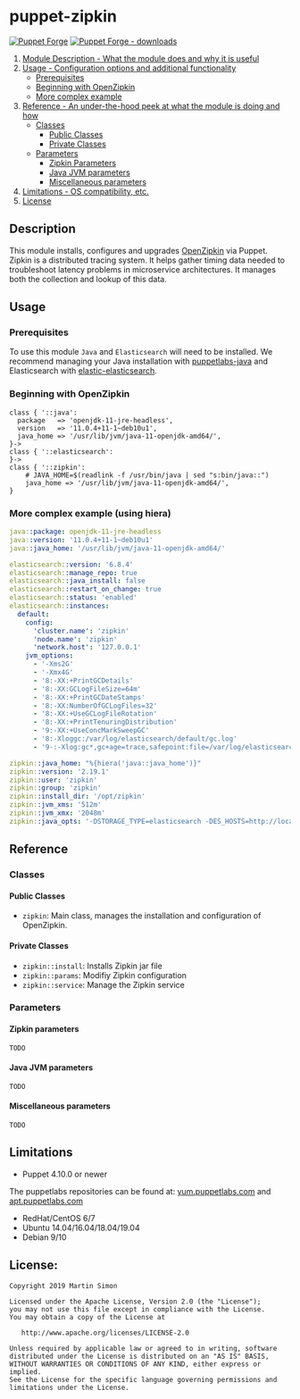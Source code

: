 # puppet-zipkin

[![Puppet Forge](https://img.shields.io/puppetforge/v/barnumbirr/zipkin.svg)](https://forge.puppetlabs.com/barnumbirr/zipkin)
[![Puppet Forge - downloads](https://img.shields.io/puppetforge/dt/barnumbirr/zipkin.svg)](https://forge.puppetlabs.com/barnumbirr/zipkin)

1. [Module Description - What the module does and why it is useful](#description)
2. [Usage - Configuration options and additional functionality](#usage)
    * [Prerequisites](#prerequisites)
    * [Beginning with OpenZipkin](#beginning-with-openzipkin)
    * [More complex example](#more-complex-example)
3. [Reference - An under-the-hood peek at what the module is doing and how](#reference)
    * [Classes](#classes)
        * [Public Classes](#public-classes)
        * [Private Classes](#private-classes)
    * [Parameters](#parameters)
        * [Zipkin Parameters](#zipkin-parameters)
        * [Java JVM parameters](#java-jvm-parameters)
        * [Miscellaneous parameters](#miscellaneous-parameters)
4. [Limitations - OS compatibility, etc.](#limitations)
5. [License](#license)

## Description

This module installs, configures and upgrades [OpenZipkin](https://zipkin.io/) via Puppet. Zipkin is a distributed tracing system.
It helps gather timing data needed to troubleshoot latency problems in microservice architectures. It manages both the collection and lookup of this data.

## Usage

### Prerequisites

To use this module ```Java``` and ```Elasticsearch``` will need to be installed. We recommend managing your Java installation with
[puppetlabs-java](https://forge.puppet.com/puppetlabs/java) and Elasticsearch with [elastic-elasticsearch](https://forge.puppet.com/elastic/elasticsearch).

### Beginning with OpenZipkin

```puppet
class { '::java':
  package   => 'openjdk-11-jre-headless',
  version   => '11.0.4+11-1~deb10u1',
  java_home => '/usr/lib/jvm/java-11-openjdk-amd64/',
}->
class { '::elasticsearch':
}->
class { '::zipkin':
    # JAVA_HOME=$(readlink -f /usr/bin/java | sed "s:bin/java::")
    java_home => '/usr/lib/jvm/java-11-openjdk-amd64/',
}
```

### More complex example (using hiera)
```yaml
java::package: openjdk-11-jre-headless
java::version: '11.0.4+11-1~deb10u1'
java::java_home: '/usr/lib/jvm/java-11-openjdk-amd64/'

elasticsearch::version: '6.8.4'
elasticsearch::manage_repo: true
elasticsearch::java_install: false
elasticsearch::restart_on_change: true
elasticsearch::status: 'enabled'
elasticsearch::instances:
  default:
    config:
      'cluster.name': 'zipkin'
      'node.name': 'zipkin'
      'network.host': '127.0.0.1'
    jvm_options:
      - '-Xms2G'
      - '-Xmx4G'
      - '8:-XX:+PrintGCDetails'
      - '8:-XX:GCLogFileSize=64m'
      - '8:-XX:+PrintGCDateStamps'
      - '8:-XX:NumberOfGCLogFiles=32'
      - '8:-XX:+UseGCLogFileRotation'
      - '8:-XX:+PrintTenuringDistribution'
      - '9:-XX:+UseConcMarkSweepGC'
      - '8:-Xloggc:/var/log/elasticsearch/default/gc.log'
      - '9-:-Xlog:gc*,gc+age=trace,safepoint:file=/var/log/elasticsearch/default/gc.log:utctime,pid,tags:filecount=32,filesize=64m'

zipkin::java_home: "%{hiera('java::java_home')}"
zipkin::version: '2.19.1'
zipkin::user: 'zipkin'
zipkin::group: 'zipkin'
zipkin::install_dir: '/opt/zipkin'
zipkin::jvm_xms: '512m'
zipkin::jvm_xmx: '2048m'
zipkin::java_opts: '-DSTORAGE_TYPE=elasticsearch -DES_HOSTS=http://localhost:9200'
```

## Reference

### Classes

#### Public Classes

* `zipkin`: Main class, manages the installation and configuration of OpenZipkin.

#### Private Classes

* `zipkin::install`: Installs Zipkin jar file
* `zipkin::params`: Modifiy Zipkin configuration
* `zipkin::service`: Manage the Zipkin service

### Parameters

#### Zipkin parameters
```
TODO
```

#### Java JVM parameters
```
TODO
```

#### Miscellaneous parameters
```
TODO
```

## Limitations

* Puppet 4.10.0 or newer

The puppetlabs repositories can be found at: [yum.puppetlabs.com](https://yum.puppetlabs.com) and [apt.puppetlabs.com](https://apt.puppetlabs.com/)

* RedHat/CentOS 6/7
* Ubuntu 14.04/16.04/18.04/19.04
* Debian 9/10

## License:

```
Copyright 2019 Martin Simon

Licensed under the Apache License, Version 2.0 (the "License");
you may not use this file except in compliance with the License.
You may obtain a copy of the License at

   http://www.apache.org/licenses/LICENSE-2.0

Unless required by applicable law or agreed to in writing, software
distributed under the License is distributed on an "AS IS" BASIS,
WITHOUT WARRANTIES OR CONDITIONS OF ANY KIND, either express or implied.
See the License for the specific language governing permissions and
limitations under the License.
```
